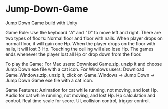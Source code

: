 # Jump-Down-Game

Jump Down Game build with Unity

Game Rule:
Use the keyboard "A" and "D" to move left and right.
There are two types of floors: Normal floor and floor with nails. When player drops on normal floor, it will gain one Hp. When the player drops on the floor with nails, it will lost 3 Hp. Touching the ceiling will also lose Hp.
The games ends whenever the player lost all Hp or drop down from the floor.

To play the Game:
For Mac users: Download Game.zip, unzip it and choose Jump Down exe file with a cat icon.
For Windows users: Download Game_Windows.zip, unzip it, click on Game_Windows -> Jump Down -> Jump Down Game exe file with a cat icon.

Game Features:
Animation for cat while running, not moving, and lost Hp.
Audio for cat while running, not moving, and lost Hp.
Hp calculation and control.
Real time scale for score.
UI, collision control, trigger control.
